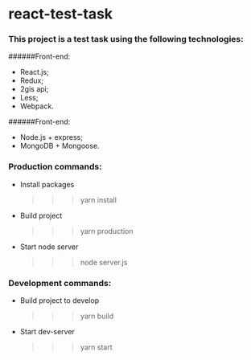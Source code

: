 # react-test-task

### This project is a test task using the following technologies:

######Front-end:

+ React.js;
+ Redux;
+ 2gis api;
+ Less;
+ Webpack.

######Front-end:

+ Node.js + express;
+ MongoDB + Mongoose.


### Production commands:

+ Install packages 

    >>>yarn install

+ Build project

    >>>yarn production

+ Start node server

    >>>node server.js

### Development commands:

+ Build project to develop
                
    >>>yarn build

+ Start dev-server

    >>>yarn start